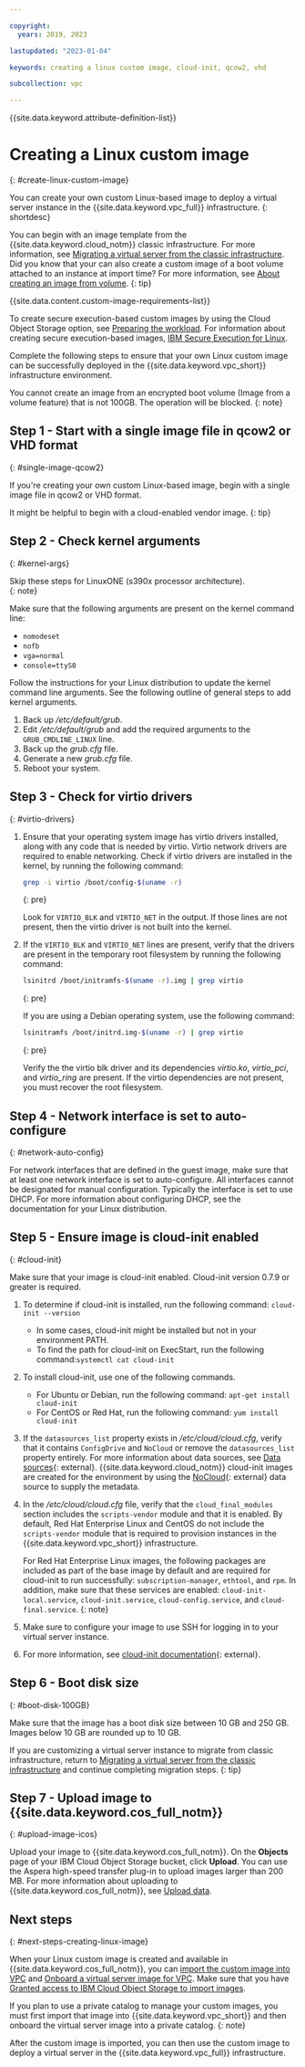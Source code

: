```yaml
---

copyright:
  years: 2019, 2023

lastupdated: "2023-01-04"

keywords: creating a linux custom image, cloud-init, qcow2, vhd

subcollection: vpc

---
```


{{site.data.keyword.attribute-definition-list}}

# Creating a Linux custom image
{: #create-linux-custom-image}

You can create your own custom Linux-based image to deploy a virtual server instance in the {{site.data.keyword.vpc_full}}
infrastructure.
{: shortdesc}

You can begin with an image template from the {{site.data.keyword.cloud_notm}} classic infrastructure. For more information, see [Migrating a virtual server from the classic infrastructure](/docs/vpc?topic=vpc-migrate-vsi-to-vpc).
Did you know that your can also create a custom image of a boot volume attached to an instance at import time? For more information, see [About creating an image from volume](/docs/vpc?topic=vpc-image-from-volume-vpc).
{: tip}

{{site.data.content.custom-image-requirements-list}}

To create secure execution-based custom images by using the Cloud Object Storage option, see [Preparing the workload](https://www.ibm.com/docs/en/linux-on-systems?topic=tasks-prepare-workload). For information about creating secure execution-based images, [IBM Secure Execution for Linux](https://www.ibm.com/docs/en/linux-on-systems?topic=overview-introducing-secure-execution-linux).

Complete the following steps to ensure that your own Linux custom image can be successfully deployed in the
{{site.data.keyword.vpc_short}} infrastructure environment.

You cannot create an image from an encrypted boot volume (Image from a volume feature) that is not 100GB.  The operation will be blocked.
{: note}

## Step 1 - Start with a single image file in qcow2 or VHD format
{: #single-image-qcow2}

If you're creating your own custom Linux-based image, begin with a single image file in qcow2 or VHD format.

It might be helpful to begin with a cloud-enabled vendor image.
{: tip}

## Step 2 - Check kernel arguments
{: #kernel-args}

Skip these steps for LinuxONE (s390x processor architecture).  
{: note}

Make sure that the following arguments are present on the kernel command line:
* `nomodeset`
* `nofb`
* `vga=normal`
* `console=ttyS0`

Follow the instructions for your Linux distribution to update the kernel command line arguments. See the following outline of general steps to add kernel arguments.

1. Back up */etc/default/grub*.
2. Edit */etc/default/grub* and add the required arguments to the `GRUB_CMDLINE_LINUX` line.
3. Back up the *grub.cfg* file.
4. Generate a new *grub.cfg* file.
5. Reboot your system.

## Step 3 - Check for virtio drivers
{: #virtio-drivers}

1. Ensure that your operating system image has virtio drivers installed, along with any code that is needed by virtio. Virtio network drivers are required to enable networking. Check if virtio drivers are installed in the kernel, by running the following command:

    ```sh
    grep -i virtio /boot/config-$(uname -r)
    ```
    {: pre}

    Look for `VIRTIO_BLK` and `VIRTIO_NET` in the output. If those lines are not present, then the virtio driver is not built into the kernel.

2. If the `VIRTIO_BLK` and `VIRTIO_NET` lines are present, verify that the drivers are present in the temporary root filesystem by running the following command:

    ```sh
    lsinitrd /boot/initramfs-$(uname -r).img | grep virtio
    ```
    {: pre}

    If you are using a Debian operating system, use the following command:

    ```sh
    lsinitramfs /boot/initrd.img-$(uname -r) | grep virtio
    ```
    {: pre}

    Verify the the virtio blk driver and its dependencies *virtio.ko*, *virtio_pci*, and *virtio_ring* are present.  If the    virtio dependencies are not present, you must recover the root filesystem.

## Step 4 - Network interface is set to auto-configure
{: #network-auto-config}

For network interfaces that are defined in the guest image, make sure that at least one network interface is set to
auto-configure. All interfaces cannot be designated for manual configuration. Typically the interface is set to
use DHCP.  For more information about configuring DHCP, see the documentation for your Linux distribution.

## Step 5 - Ensure image is cloud-init enabled
{: #cloud-init}

Make sure that your image is cloud-init enabled. Cloud-init version 0.7.9 or greater is required.

1. To determine if cloud-init is installed, run the following command: `cloud-init --version`
    * In some cases, cloud-init might be installed but not in your environment PATH.
    * To find the path for cloud-init on ExecStart, run the following command:`systemctl cat cloud-init`

2. To install cloud-init, use one of the following commands.
    * For Ubuntu or Debian, run the following command: `apt-get install cloud-init`
    * For CentOS or Red Hat, run the following command: `yum install cloud-init`

3. If the `datasources_list` property exists in */etc/cloud/cloud.cfg*, verify that it contains `ConfigDrive` and `NoCloud` or remove the `datasources_list` property entirely. For more information about data sources, see [Data sources](http://cloudinit.readthedocs.io/en/latest/topics/datasources.html){: external}. {{site.data.keyword.cloud_notm}} cloud-init images are created for the environment by using the [NoCloud](https://cloudinit.readthedocs.io/en/latest/topics/datasources/nocloud.html){: external} data source to supply the metadata.

4. In the */etc/cloud/cloud.cfg* file, verify that the `cloud_final_modules` section includes the `scripts-vendor` module and that it is enabled. By default, Red Hat Enterprise Linux and CentOS do not include the `scripts-vendor` module that is required to provision instances in the {{site.data.keyword.vpc_short}} infrastructure.

    For Red Hat Enterprise Linux images, the following packages are included as part of the base image by default and are required for cloud-init to run successfully: `subscription-manager`, `ethtool`, and `rpm`. In addition, make sure that these services are enabled: `cloud-init-local.service`, `cloud-init.service`, `cloud-config.service`, and  `cloud-final.service`.
    {: note}

5.  Make sure to configure your image to use SSH for logging in to your virtual server instance.

6. For more information, see [cloud-init documentation](https://cloudinit.readthedocs.io/en/latest/){: external}.

## Step 6 - Boot disk size
{: #boot-disk-100GB}

Make sure that the image has a boot disk size between 10 GB and 250 GB. Images below 10 GB are rounded up to 10 GB.

If you are customizing a virtual server instance to migrate from classic infrastructure, return to [Migrating a virtual server from the classic infrastructure](/docs/vpc?topic=vpc-migrate-vsi-to-vpc#migrate-customize-image-vpc) and continue completing migration steps.
{: tip}

## Step 7 - Upload image to {{site.data.keyword.cos_full_notm}}
{: #upload-image-icos}

Upload your image to {{site.data.keyword.cos_full_notm}}. On the **Objects** page of your IBM Cloud Object Storage bucket, click **Upload**. You can use the Aspera high-speed transfer plug-in to upload images larger than 200 MB. For more information about uploading to {{site.data.keyword.cos_full_notm}}, see [Upload data](/docs/cloud-object-storage?topic=cloud-object-storage-upload).

## Next steps
{: #next-steps-creating-linux-image}

When your Linux custom image is created and available in {{site.data.keyword.cos_full_notm}}, you can [import the custom image into VPC](/docs/vpc?topic=vpc-importing-custom-images-vpc) and [Onboard a virtual server image for VPC](/docs/account?topic=account-catalog-vsivpc-tutorial&interface=ui). Make sure that you have [Granted access to IBM Cloud Object Storage to import images](/docs/vpc?topic=vpc-object-storage-prereq).

If you plan to use a private catalog to manage your custom images, you must first import that image into {{site.data.keyword.vpc_short}} and then onboard the virtual server image into a private catalog.
{: note}

After the custom image is imported, you can then use the custom image to deploy a virtual server in the {{site.data.keyword.vpc_full}} infrastructure.
